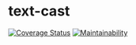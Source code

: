 # text-cast

[![Coverage Status](https://coveralls.io/repos/github/LimaGuilherme/text-cast/badge.svg?branch=main)](https://coveralls.io/github/LimaGuilherme/text-cast?branch=main) [![Maintainability](https://api.codeclimate.com/v1/badges/0d4b2a0341f95a5fb18a/maintainability)](https://codeclimate.com/github/LimaGuilherme/text-cast/maintainability)